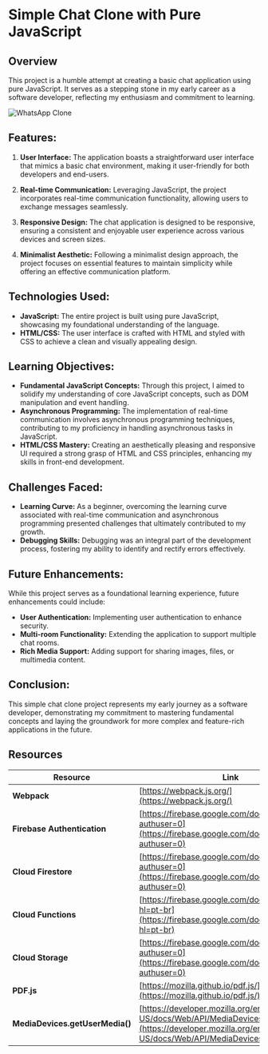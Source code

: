 # Simple Chat Clone with Pure JavaScript

## Overview
This project is a humble attempt at creating a basic chat application using pure JavaScript. It serves as a stepping stone in my early career as a software developer, reflecting my enthusiasm and commitment to learning.

![WhatsApp Clone](https://firebasestorage.googleapis.com/v0/b/hcode-com-br.appspot.com/o/whatsapp.jpg?alt=media&token=5fc78e3b-4871-424f-abfa-b765f2515d0c)


## Features:
1. **User Interface:** The application boasts a straightforward user interface that mimics a basic chat environment, making it user-friendly for both developers and end-users.

2. **Real-time Communication:** Leveraging JavaScript, the project incorporates real-time communication functionality, allowing users to exchange messages seamlessly.

3. **Responsive Design:** The chat application is designed to be responsive, ensuring a consistent and enjoyable user experience across various devices and screen sizes.

4. **Minimalist Aesthetic:** Following a minimalist design approach, the project focuses on essential features to maintain simplicity while offering an effective communication platform.

## Technologies Used:
- **JavaScript:** The entire project is built using pure JavaScript, showcasing my foundational understanding of the language.
- **HTML/CSS:** The user interface is crafted with HTML and styled with CSS to achieve a clean and visually appealing design.

## Learning Objectives:
- **Fundamental JavaScript Concepts:** Through this project, I aimed to solidify my understanding of core JavaScript concepts, such as DOM manipulation and event handling.
- **Asynchronous Programming:** The implementation of real-time communication involves asynchronous programming techniques, contributing to my proficiency in handling asynchronous tasks in JavaScript.
- **HTML/CSS Mastery:** Creating an aesthetically pleasing and responsive UI required a strong grasp of HTML and CSS principles, enhancing my skills in front-end development.

## Challenges Faced:
- **Learning Curve:** As a beginner, overcoming the learning curve associated with real-time communication and asynchronous programming presented challenges that ultimately contributed to my growth.
- **Debugging Skills:** Debugging was an integral part of the development process, fostering my ability to identify and rectify errors effectively.

## Future Enhancements:
While this project serves as a foundational learning experience, future enhancements could include:
- **User Authentication:** Implementing user authentication to enhance security.
- **Multi-room Functionality:** Extending the application to support multiple chat rooms.
- **Rich Media Support:** Adding support for sharing images, files, or multimedia content.

## Conclusion:
This simple chat clone project represents my early journey as a software developer, demonstrating my commitment to mastering fundamental concepts and laying the groundwork for more complex and feature-rich applications in the future.


## Resources

| Resource                     | Link                                                       |
| ---------------------------- | ---------------------------------------------------------- |
| **Webpack**                  | [https://webpack.js.org/](https://webpack.js.org/)           |
| **Firebase Authentication**  | [https://firebase.google.com/docs/auth/?authuser=0](https://firebase.google.com/docs/auth/?authuser=0) |
| **Cloud Firestore**          | [https://firebase.google.com/docs/firestore/?authuser=0](https://firebase.google.com/docs/firestore/?authuser=0) |
| **Cloud Functions**          | [https://firebase.google.com/docs/functions/?hl=pt-br](https://firebase.google.com/docs/functions/?hl=pt-br) |
| **Cloud Storage**            | [https://firebase.google.com/docs/storage/?authuser=0](https://firebase.google.com/docs/storage/?authuser=0) |
| **PDF.js**                   | [https://mozilla.github.io/pdf.js/](https://mozilla.github.io/pdf.js/) |
| **MediaDevices.getUserMedia()** | [https://developer.mozilla.org/en-US/docs/Web/API/MediaDevices/getUserMedia](https://developer.mozilla.org/en-US/docs/Web/API/MediaDevices/getUserMedia) |

